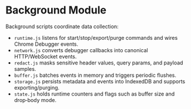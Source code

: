 # Background Module

Background scripts coordinate data collection:

- `runtime.js` listens for start/stop/export/purge commands and wires Chrome Debugger events.
- `network.js` converts debugger callbacks into canonical HTTP/WebSocket events.
- `redact.js` masks sensitive header values, query params, and payload samples.
- `buffer.js` batches events in memory and triggers periodic flushes.
- `storage.js` persists metadata and events into IndexedDB and supports exporting/purging.
- `state.js` holds runtime counters and flags such as buffer size and drop‑body mode.
